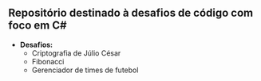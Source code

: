 ## Repositório destinado à desafios de código com foco em C#

* **Desafios:**
    * Criptografia de Júlio César
    * Fibonacci
    * Gerenciador de times de futebol